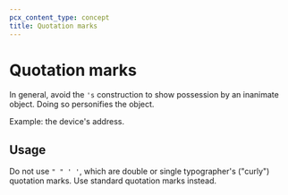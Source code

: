 ```yaml
---
pcx_content_type: concept
title: Quotation marks
---
```


# Quotation marks

In general, avoid the `'s` construction to show possession by an inanimate object. Doing so personifies the object.

Example: the device's address.

## Usage

Do not use `" " ' '`, which are double or single typographer's ("curly") quotation marks. Use standard quotation marks instead.
